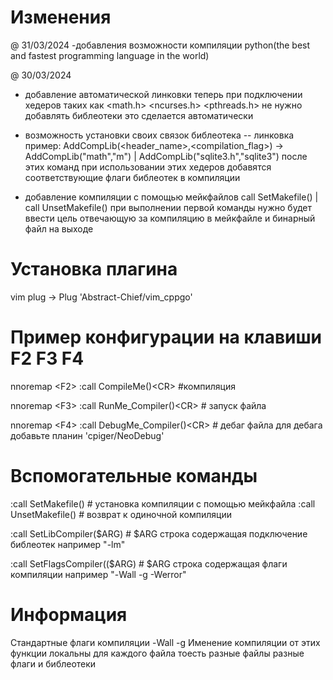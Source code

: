 # Изменения
   @ 31/03/2024
   -добавления возможности компиляции python(the best and fastest programming language in the world)
   
   @ 30/03/2024
   - добавление автоматической линковки теперь при подключении хедеров таких как <math.h> <ncurses.h> <pthreads.h> не нужно добавлять библеотеки это сделается автоматически
   - возможность установки своих связок библеотека -- линковка пример: AddCompLib(<header_name>,<compilation_flag>) -> AddCompLib("math","m") | AddCompLib("sqlite3.h","sqlite3")  после этих команд при использовании этих хедеров добавятся соответствующие флаги библеотек в компиляции

   - добавление компиляции с помощью мейкфайлов call SetMakefile() | call UnsetMakefile() при выполнении первой команды нужно будет ввести цель отвечающую за компиляцию в мейкфайле и бинарный файл на выходе
   
# Установка плагина
   vim plug -> Plug 'Abstract-Chief/vim_cppgo'
   
# Пример конфигурации на клавиши F2 F3 F4
   nnoremap <F<F2>2> :call CompileMe()<C<CR>R> #компиляция 
   
   nnoremap <F<F3>3> :call RunMe_Compiler()<C<CR>R> # запуск файла
   
   nnoremap <F<F4>4> :call DebugMe_Compiler()<C<CR>R> # дебаг файла для дебага добавьте планин 'cpiger/NeoDebug'
 
# Вспомогательные команды
  :call SetMakefile() # установка компиляции с помощью мейкфайла
  :call UnsetMakefile() # возврат к одиночной компиляции 
  
  :call SetLibCompiler($ARG) # $ARG строка содержащая подключение библеотек например "-lm"
  
  :call SetFlagsCompiler(($ARG) # $ARG строка содержащая флаги компиляции например "-Wall -g -Werror"
  
# Информация
  Cтандартные флаги компиляции -Wall -g
  Именение компиляции от этих функции локальны для каждого файла тоесть разные файлы разные флаги и библеотеки


  

